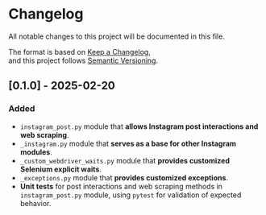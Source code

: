 # Changelog

All notable changes to this project will be documented in this file.

The format is based on [Keep a Changelog](https://keepachangelog.com/en/1.0.0/),  
and this project follows [Semantic Versioning](https://semver.org/).

## [0.1.0] - 2025-02-20
### Added
- `instagram_post.py` module that **allows Instagram post interactions and web scraping**.
- `_instagram.py` module that **serves as a base for other Instagram modules**.
- `_custom_webdriver_waits.py` module that **provides customized Selenium explicit waits**.
- `_exceptions.py` module that **provides customized exceptions**.
- **Unit tests** for post interactions and web scraping methods in `instagram_post.py` module, using `pytest` for validation of expected behavior.